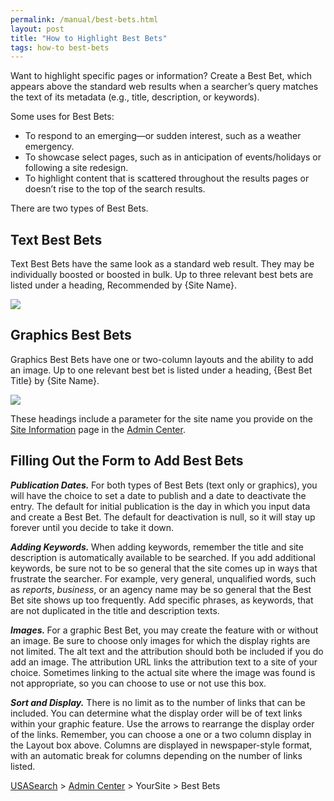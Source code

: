 ```yaml
---
permalink: /manual/best-bets.html
layout: post
title: "How to Highlight Best Bets"
tags: how-to best-bets
---
```

<p>Want to highlight specific pages or information? Create a Best Bet, which appears above the standard web results when a searcher’s query matches the text of its metadata (e.g., title, description, or keywords).</p>
<p>Some uses for Best Bets:</p>
<ul><li>To respond to an emerging—or sudden interest, such as a weather emergency.</li>
<li>To showcase select pages, such as in anticipation of events/holidays or following a site redesign.</li>
<li>To highlight content that is scattered throughout the results pages or doesn’t rise to the top of the search results.</li>
</ul><p>There are two types of Best Bets.</p>
<h2>Text Best Bets</h2>
<p>Text Best Bets have the same look as a standard web result. They may be individually boosted or boosted in bulk. Up to three relevant best bets are listed under a heading, Recommended by {Site Name}.</p>
<p><img class="img-polaroid" src="http://f22818b4dfc10241d8a3-f1564c64756a8cfee25b6b19953b1d23.r31.cf2.rackcdn.com/tumblr_m1wph1ENf81qid15q.png"/></p>
<h2>Graphics Best Bets</h2>
<p>Graphics Best Bets have one or two-column layouts and the ability to add an image. Up to one relevant best bet is listed under a heading, {Best Bet Title} by {Site Name}.</p>
<p><img class="img-polaroid" src="http://f22818b4dfc10241d8a3-f1564c64756a8cfee25b6b19953b1d23.r31.cf2.rackcdn.com/tumblr_m1wpnb62Vs1qid15q.png"/></p>
<p>These headings include a parameter for the site name you provide on the <a href="/manual/site-information.html">Site Information</a> page in the <a href="http://search.usa.gov/affiliates/home">Admin Center</a>.</p>
<h2>Filling Out the Form to Add Best Bets</h2>
<p><strong><em>Publication Dates.</em> </strong>For both types of Best Bets (text only or graphics), you will have the choice to set a date to publish and a date to deactivate the entry. The default for initial publication is the day in which you input data and create a Best Bet. The default for deactivation is null, so it will stay up forever until you decide to take it down.</p>
<p><strong><em>Adding Keywords.</em> </strong>When adding keywords, remember the title and site description is automatically available to be searched. If you add additional keywords, be sure not to be so general that the site comes up in ways that frustrate the searcher. For example, very general, unqualified words, such as <em>reports</em>, <em>business</em>, or an agency name may be so general that the Best Bet site shows up too frequently. Add specific phrases, as keywords, that are not duplicated in the title and description texts.</p>
<p><strong><em>Images.</em> </strong>For a graphic Best Bet, you may create the feature with or without an image. Be sure to choose only images for which the display rights are not limited. The alt text and the attribution should both be included if you do add an image. The attribution URL links the attribution text to a site of your choice. Sometimes linking to the actual site where the image was found is not appropriate, so you can choose to use or not use this box.</p>
<p><strong><em>Sort and Display.</em></strong> There is no limit as to the number of links that can be included. You can determine what the display order will be of text links within your graphic feature. Use the arrows to rearrange the display order of the links. Remember, you can choose a one or a two column display in the Layout box above. Columns are displayed in newspaper-style format, with an automatic break for columns depending on the number of links listed.</p>
<p><a href="http://usasearch.howto.gov/">USASearch</a> &gt; <a href="http://search.usa.gov/affiliates/home">Admin Center</a> &gt; YourSite &gt; Best Bets</p>

